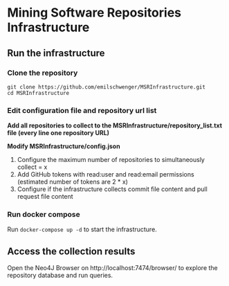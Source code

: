 # Mining Software Repositories Infrastructure
## Run the infrastructure
### Clone the repository
```
git clone https://github.com/emilschwenger/MSRInfrastructure.git
cd MSRInfrastructure
```
### Edit configuration file and repository url list
**Add all repositories to collect to the MSRInfrastructure/repository_list.txt file (every line one repository URL)**

**Modify MSRInfrastructure/config.json**
1. Configure the maximum number of repositories to simultaneously collect = x
2. Add GitHub tokens with read:user and read:email permissions (estimated number of tokens are 2 * x)
3. Configure if the infrastructure collects commit file content and pull request file content 
### Run docker compose
Run ```docker-compose up -d``` to start the infrastructure.
## Access the collection results
Open the Neo4J Browser on http://localhost:7474/browser/ to explore the repository database and run queries.
